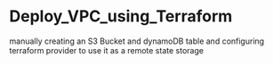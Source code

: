 # Deploy_VPC_using_Terraform
manually creating an S3 Bucket and dynamoDB table and configuring terraform provider to use it as a remote state storage
